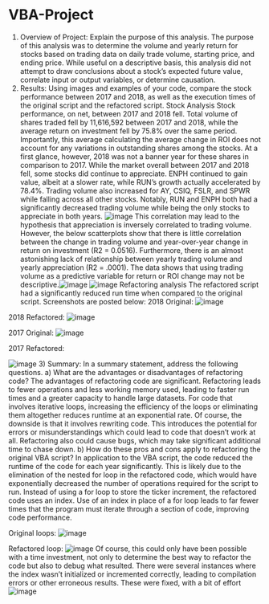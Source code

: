 # VBA-Project
1)	Overview of Project: Explain the purpose of this analysis.
The purpose of this analysis was to determine the volume and yearly return for stocks based on trading data on daily trade volume, starting price, and ending price. While useful on a descriptive basis, this analysis did not attempt to draw conclusions about a stock’s expected future value, correlate input or output variables, or determine causation.
2)	Results: Using images and examples of your code, compare the stock performance between 2017 and 2018, as well as the execution times of the original script and the refactored script.
Stock Analysis
Stock performance, on net, between 2017 and 2018 fell. Total volume of shares traded fell by 11,616,592 between 2017 and 2018, while the average return on investment fell by 75.8% over the same period. Importantly, this average calculating the average change in ROI does not account for any variations in outstanding shares among the stocks. At a first glance, however, 2018 was not a banner year for these shares in comparison to 2017.
 While the market overall between 2017 and 2018 fell, some stocks did continue to appreciate. ENPH continued to gain value, albeit at a slower rate, while RUN’s growth actually accelerated by 78.4%. Trading volume also increased for AY, CSIQ, FSLR, and SPWR while falling across all other stocks. Notably, RUN and ENPH both had a significantly decreased trading volume while being the only stocks to appreciate in both years.
![image](https://user-images.githubusercontent.com/90073490/134867575-c56e65c0-0e6c-490e-800b-b993fa95b894.png)
This correlation may lead to the hypothesis that appreciation is inversely correlated to trading volume. However, the below scatterplots show that there is little correlation between the change in trading volume and year-over-year change in return on investment (R2 = 0.0516). Furthermore, there is an almost astonishing lack of relationship between yearly trading volume and yearly appreciation (R2 = .0001). The data shows that using trading volume as a predictive variable for return or ROI change may not be descriptive.![image](https://user-images.githubusercontent.com/90073490/134867602-300f7fea-b7f1-4e83-8b0f-2bf20a6096ab.png)
![image](https://user-images.githubusercontent.com/90073490/134867629-c73a16ca-e9fc-4862-83d4-81cf53d2bc58.png)
Refactoring analysis
The refactored script had a significantly reduced run time when compared to the original script. Screenshots are posted below:
2018 Original:
 ![image](https://user-images.githubusercontent.com/90073490/134867683-0dcfd83a-e9b5-476d-94a5-420a1fb2e28d.png)

2018 Refactored:
 ![image](https://user-images.githubusercontent.com/90073490/134867696-bbaecd76-4cd6-46fc-8680-b7ecff9e9891.png)

2017 Original:
 ![image](https://user-images.githubusercontent.com/90073490/134867716-30ebde02-b44a-4b4a-b146-f9b66c62e639.png)

2017 Refactored:
 
![image](https://user-images.githubusercontent.com/90073490/134867659-fd92b176-d933-49ac-b387-87c929a762e9.png)
3)	Summary: In a summary statement, address the following questions.
a)	What are the advantages or disadvantages of refactoring code?
The advantages of refactoring code are significant. Refactoring leads to fewer operations and less working memory used, leading to faster run times and a greater capacity to handle large datasets. For code that involves iterative loops, increasing the efficiency of the loops or eliminating them altogether reduces runtime at an exponential rate.
Of course, the downside is that it involves rewriting code. This introduces the potential for errors or misunderstandings which could lead to code that doesn’t work at all. Refactoring also could cause bugs, which may take significant additional time to chase down.
b)	How do these pros and cons apply to refactoring the original VBA script?
In application to the VBA script, the code reduced the runtime of the code for each year significantly. This is likely due to the elimination of the nested for loop in the refactored code, which would have exponentially decreased the number of operations required for the script to run. Instead of using a for loop to store the ticker increment, the refactored code uses an index. Use of an index in place of a for loop leads to far fewer times that the program must iterate through a section of code, improving code performance.

Original loops:
![image](https://user-images.githubusercontent.com/90073490/134867759-1d27321d-ddde-40c4-8c03-8a13d6a0b08b.png)

Refactored loop:
![image](https://user-images.githubusercontent.com/90073490/134867779-c2de4fc0-1c98-4591-bc21-811fc3cdee9c.png)
Of course, this could only have been possible with a time investment, not only to determine the best way to refactor the code but also to debug what resulted. There were several instances where the index wasn’t initialized or incremented correctly, leading to compilation errors or other erroneous results. These were fixed, with a bit of effort![image](https://user-images.githubusercontent.com/90073490/134867806-5e08e9c0-023b-4f0b-bb3b-fb1c1e8cc475.png)
